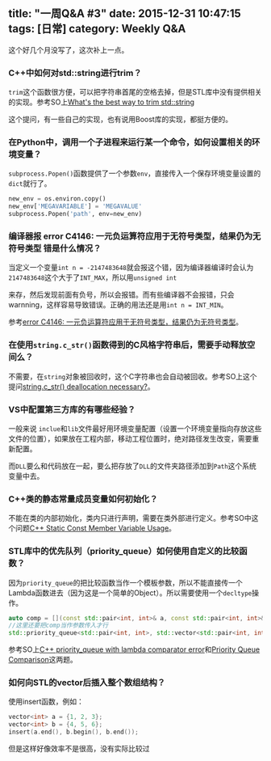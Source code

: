 title: "一周Q&A #3"
date: 2015-12-31 10:47:15
tags: [日常]
category: Weekly Q&A
---

这个好几个月没写了，这次补上一点。

### C++中如何对std::string进行trim？
`trim`这个函数很方便，可以把字符串首尾的空格去掉，但是STL库中没有提供相关的实现。参考SO上[What's the best way to trim std::string](http://stackoverflow.com/questions/216823/whats-the-best-way-to-trim-stdstring)

这个提问，有一些自己的实现，也有说用Boost库的实现，都挺方便的。

### 在Python中，调用一个子进程来运行某一个命令，如何设置相关的环境变量？
`subprocess.Popen()`函数提供了一个参数`env`，直接传入一个保存环境变量设置的`dict`就行了。

```python
new_env = os.environ.copy()
new_env['MEGAVARIABLE'] = 'MEGAVALUE'
subprocess.Popen('path', env=new_env)
```

### 编译器报 error C4146: 一元负运算符应用于无符号类型，结果仍为无符号类型 错是什么情况？
当定义一个变量`int n = -2147483648`就会报这个错，因为编译器编译时会认为`2147483648`这个大于了`INT_MAX`，所以用`unsigned int`

来存，然后发现前面有负号，所以会报错。而有些编译器不会报错，只会warnning，这样容易导致错误。正确的用法还是用`int n = INT_MIN`。

参考[error C4146: 一元负运算符应用于无符号类型，结果仍为无符号类型](http://www.hankcs.com/program/cpp/error-c4146-%E4%B8%80%E5%85%83%E8%B4%9F%E8%BF%90%E7%AE%97%E7%AC%A6%E5%BA%94%E7%94%A8%E4%BA%8E%E6%97%A0%E7%AC%A6%E5%8F%B7%E7%B1%BB%E5%9E%8B%EF%BC%8C%E7%BB%93%E6%9E%9C%E4%BB%8D%E4%B8%BA%E6%97%A0.html)。
<!-- more  -->

### 在使用`string.c_str()`函数得到的C风格字符串后，需要手动释放空间么？
不需要，在`string`对象被回收时，这个C字符串也会自动被回收。参考SO上这个提问[string.c_str() deallocation necessary?](http://stackoverflow.com/questions/8843604/string-c-str-deallocation-necessary)。

### VS中配置第三方库的有哪些经验？
一般来说 `inclue`和`lib`文件最好用环境变量配置（设置一个环境变量指向存放这些文件的位置），如果放在工程内部，移动工程位置时，绝对路径发生改变，需要重新配置。

而`DLL`要么和代码放在一起，要么把存放了`DLL`的文件夹路径添加到`Path`这个系统变量中去。

### C++类的静态常量成员变量如何初始化？
不能在类的内部初始化，类内只进行声明，需要在类外部进行定义。参考SO中这个问题[C++ Static Const Member Variable Usage](http://stackoverflow.com/questions/17056882/c-static-const-member-variable-usage)。

### STL库中的优先队列（priority_queue）如何使用自定义的比较函数？
因为`priority_queue`的把比较函数当作一个模板参数，所以不能直接传一个Lambda函数进去（因为这是一个简单的Object）。所以需要使用一个`decltype`操作。
```cpp
auto comp = [](const std::pair<int, int>& a, const std::pair<int, int>& b) { return a.second > b.second; };
//这里还要把comp当作参数传入才行
std::priority_queue<std::pair<int, int>, std::vector<std::pair<int, int>>, decltype(comp)> pQueue(comp);
```

参考SO上[C++ priority_queue with lambda comparator error](http://stackoverflow.com/questions/5807735/c-priority-queue-with-lambda-comparator-error)和[Priority Queue Comparison](http://stackoverflow.com/questions/20826078/priority-queue-comparison)这两题。

### 如何向STL的vector后插入整个数组结构？
使用insert函数，例如：
```cpp
vector<int> a = {1, 2, 3};
vector<int> b = {4, 5, 6};
insert(a.end(), b.begin(), b.end());
```
但是这样好像效率不是很高，没有实际比较过
